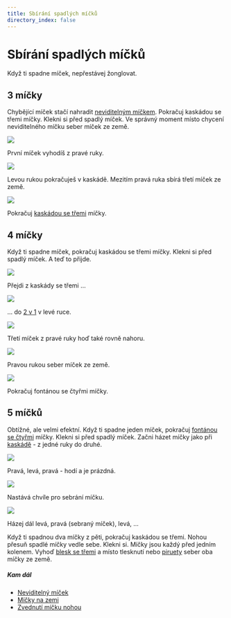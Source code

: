 ```yaml
---
title: Sbírání spadlých míčků
directory_index: false
---
```


# Sbírání spadlých míčků

Když ti spadne míček, nepřestávej žonglovat.

## 3 míčky

Chybějící míček stačí nahradit [neviditelným míčkem](/micky/3/neviditelny.html "Trik se třemi míčky."). Pokračuj kaskádou se třemi míčky. Klekni si před spadlý míček. Ve správný moment místo chycení neviditelného míčku seber míček ze země.

![](/img/m/micky-sbirania.png)

První míček vyhodíš z pravé ruky.

![](/img/m/micky-sbiranib.png)

Levou rukou pokračuješ v kaskádě. Mezitím pravá ruka sbírá třetí míček ze země.

![](/img/m/micky-sbiranic.png)

Pokračuj [kaskádou se třemi](/micky/3/kaskada.html "Základní trik se třemi míčky.") míčky.

## 4 míčky

Když ti spadne míček, pokračuj kaskádou se třemi míčky. Klekni si před spadlý míček. A teď to přijde.

![](/img/m/micky-sbiranid.png)

Přejdi z kaskády se třemi ...

![](/img/m/micky-sbiranie.png)

... do [2 v 1](/micky/2/2v1.html "Trik se dvěma míčky.") v levé ruce.

![](/img/m/micky-sbiranif.png)

Třetí míček z pravé ruky hoď také rovně nahoru.

![](/img/m/micky-sbiranih.png)

Pravou rukou seber míček ze země.

![](/img/m/micky-sbiranii.png)

Pokračuj fontánou se čtyřmi míčky.

## 5 míčků

Obtížné, ale velmi efektní. Když ti spadne jeden míček, pokračuj [fontánou se čtyřmi](/micky/4/fontana.html "Trik se čtyřmi míčky.") míčky. Klekni si před spadlý míček. Začni házet míčky jako při [kaskádě](/micky/5/kaskada.html "Trik s pěti míčky.") - z jedné ruky do druhé.

![](/img/m/micky-sbiranij.png)

Pravá, levá, pravá - hodí a je prázdná.

![](/img/m/micky-sbiranik.png)

Nastává chvíle pro sebrání míčku.

![](/img/m/micky-sbiranil.png)

Házej dál levá, pravá (sebraný míček), levá, ...

Když ti spadnou dva míčky z pěti, pokračuj kaskádou se třemi. Nohou přesuň spadlé míčky vedle sebe. Klekni si. Míčky jsou každý před jedním kolenem. Vyhoď [blesk se třemi](/micky/3/blesk.html "Trik se třemi míčky.") a místo tlesknutí nebo [piruety](/micky/pirueta.html "Otočení dokolečka.") seber oba míčky ze země.

##### Kam dál

- [Neviditelný míček](/micky/3/neviditelny.html "Nejlevnější a nejdostupnější míček")
- [Míčky na zemi](/micky/drop.html "Výmluvy")
- [Zvednutí míčku nohou](/micky/kick-up.html "Elegantní způsob jak zvednout míček ze země")

